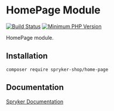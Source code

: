 # HomePage Module
[![Build Status](https://travis-ci.org/spryker-shop/home-page.svg)](https://travis-ci.org/spryker-shop/home-page)
[![Minimum PHP Version](https://img.shields.io/badge/php-%3E%3D%207.2-8892BF.svg)](https://php.net/)

HomePage module.

## Installation

```
composer require spryker-shop/home-page
```

## Documentation

[Spryker Documentation](https://academy.spryker.com)
